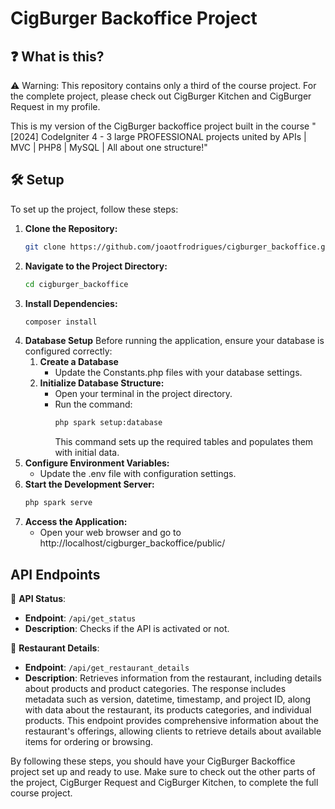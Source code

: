 # CigBurger Backoffice Project

## ❓ What is this?

⚠️ Warning: This repository contains only a third of the course project. For the complete project, please check out CigBurger Kitchen and CigBurger Request in my profile.

This is my version of the CigBurger backoffice project built in the course "[2024] CodeIgniter 4 - 3 large PROFESSIONAL projects united by APIs | MVC | PHP8 | MySQL | All about one structure!"

## 🛠️ Setup

To set up the project, follow these steps:

1. **Clone the Repository:**
   ```bash
   git clone https://github.com/joaotfrodrigues/cigburger_backoffice.git
2. **Navigate to the Project Directory:**
    ```bash
    cd cigburger_backoffice
3. **Install Dependencies:**
    ```bash
    composer install
4. **Database Setup**
    Before running the application, ensure your database is configured correctly:
    1. **Create a Database**
        - Update the Constants.php files with your database settings.
    2. **Initialize Database Structure:**
        - Open your terminal in the project directory.
        - Run the command:
            ```bash
            php spark setup:database
            ```
            This command sets up the required tables and populates them with initial data.
5. **Configure Environment Variables:**
    - Update the .env file with configuration settings.
6. **Start the Development Server:**
    ```bash
    php spark serve
7. **Access the Application:**
    - Open your web browser and go to http://localhost/cigburger_backoffice/public/

## API Endpoints

📡 **API Status**: 
- **Endpoint**: `/api/get_status`
- **Description**: Checks if the API is activated or not.

🏪 **Restaurant Details**: 
- **Endpoint**: `/api/get_restaurant_details`
- **Description**: Retrieves information from the restaurant, including details about products and product categories. The response includes metadata such as version, datetime, timestamp, and project ID, along with data about the restaurant, its products categories, and individual products. This endpoint provides comprehensive information about the restaurant's offerings, allowing clients to retrieve details about available items for ordering or browsing.

By following these steps, you should have your CigBurger Backoffice project set up and ready to use. Make sure to check out the other parts of the project, CigBurger Request and CigBurger Kitchen, to complete the full course project.